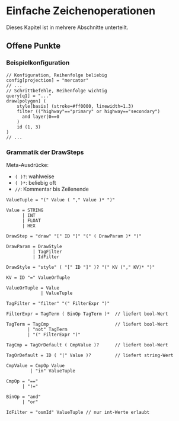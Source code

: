 # Einfache Zeichenoperationen

Dieses Kapitel ist in mehrere Abschnitte unterteilt.

## Offene Punkte

### Beispielkonfiguration

~~~~
// Konfiguration, Reihenfolge beliebig
config[projection] = "mercator"
// ...
// Schrittbefehle, Reihenfolge wichtig
query[q1] = "..."
draw[polygon] (
    style[basis] (stroke=#ff0000, linewidth=1.3)
    filter (("highway"=="primary" or highway=="secondary")
      and layer|0==0
    )
    id (1, 3)
)
// ...
~~~~

### Grammatik der DrawSteps

Meta-Ausdrücke:

- `( )?`: wahlweise
- `( )*`: beliebig oft
- `//`: Kommentar bis Zeilenende

~~~
ValueTuple = "(" Value ( "," Value )* ")"

Value = STRING
      | INT
      | FLOAT
      | HEX

DrawStep = "draw" "[" ID "]" "(" ( DrawParam )* ")"

DrawParam = DrawStyle
          | TagFilter
          | IdFilter

DrawStyle = "style" ( "[" ID "]" )? "(" KV ("," KV)* ")"

KV = ID "=" ValueOrTuple

ValueOrTuple = Value
             | ValueTuple

TagFilter = "filter" "(" FilterExpr ")"

FilterExpr = TagTerm ( BinOp TagTerm )*  // liefert bool-Wert

TagTerm = TagCmp                         // liefert bool-Wert
        | "not" TagTerm
        | "(" FilterExpr ")"

TagCmp = TagOrDefault ( CmpValue )?      // liefert bool-Wert

TagOrDefault = ID ( "|" Value )?         // liefert string-Wert

CmpValue = CmpOp Value
         | "in" ValueTuple

CmpOp = "=="
      | "!="

BinOp = "and"
      | "or"

IdFilter = "osmId" ValueTuple // nur int-Werte erlaubt
~~~

